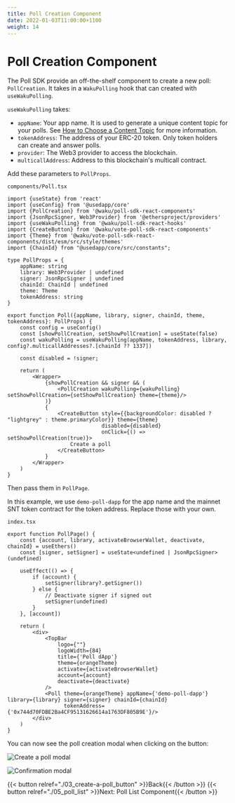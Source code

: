 ```yaml
---
title: Poll Creation Component
date: 2022-01-03T11:00:00+1100
weight: 14
---
```


# Poll Creation Component

The Poll SDK provide an off-the-shelf component to create a new poll: `PollCreation`.
It takes in a `WakuPolling` hook that can created with `useWakuPolling`.

`useWakuPolling` takes:
- `appName`: Your app name.
  It is used to generate a unique content topic for your polls. 
  See [How to Choose a Content Topic](/docs/guides/01_choose_content_topic/) for more information.
- `tokenAddress`: The address of your ERC-20 token.
  Only token holders can create and answer polls.
- `provider`: The Web3 provider to access the blockchain.
- `multicallAddress`: Address to this blockchain's multicall contract.

Add these parameters to `PollProps`.

`components/Poll.tsx`
```tsx
import {useState} from 'react'
import {useConfig} from '@usedapp/core'
import {PollCreation} from '@waku/poll-sdk-react-components'
import {JsonRpcSigner, Web3Provider} from '@ethersproject/providers'
import {useWakuPolling} from '@waku/poll-sdk-react-hooks'
import {CreateButton} from '@waku/vote-poll-sdk-react-components'
import {Theme} from '@waku/vote-poll-sdk-react-components/dist/esm/src/style/themes'
import {ChainId} from "@usedapp/core/src/constants";

type PollProps = {
    appName: string
    library: Web3Provider | undefined
    signer: JsonRpcSigner | undefined
    chainId: ChainId | undefined
    theme: Theme
    tokenAddress: string
}

export function Poll({appName, library, signer, chainId, theme, tokenAddress}: PollProps) {
    const config = useConfig()
    const [showPollCreation, setShowPollCreation] = useState(false)
    const wakuPolling = useWakuPolling(appName, tokenAddress, library, config?.multicallAddresses?.[chainId ?? 1337])

    const disabled = !signer;

    return (
        <Wrapper>
            {showPollCreation && signer && (
                <PollCreation wakuPolling={wakuPolling} setShowPollCreation={setShowPollCreation} theme={theme}/>
            )}
            {
                <CreateButton style={{backgroundColor: disabled ? "lightgrey" : theme.primaryColor}} theme={theme}
                              disabled={disabled}
                              onClick={() => setShowPollCreation(true)}>
                    Create a poll
                </CreateButton>
            }
        </Wrapper>
    )
}
```

Then pass them in `PollPage`.

In this example, we use `demo-poll-dapp` for the app name and the mainnet SNT token contract for the token address.
Replace those with your own.

`index.tsx`
```tsx
export function PollPage() {
    const {account, library, activateBrowserWallet, deactivate, chainId} = useEthers()
    const [signer, setSigner] = useState<undefined | JsonRpcSigner>(undefined)

    useEffect(() => {
        if (account) {
            setSigner(library?.getSigner())
        } else {
            // Deactivate signer if signed out
            setSigner(undefined)
        }
    }, [account])

    return (
        <div>
            <TopBar
                logo={""}
                logoWidth={84}
                title={'Poll dApp'}
                theme={orangeTheme}
                activate={activateBrowserWallet}
                account={account}
                deactivate={deactivate}
            />
            <Poll theme={orangeTheme} appName={'demo-poll-dapp'} library={library} signer={signer} chainId={chainId}
                  tokenAddress={'0x744d70FDBE2Ba4CF95131626614a1763DF805B9E'}/>
        </div>
    )
}
```

You can now see the poll creation modal when clicking on the button:

![Create a poll modal](/assets/poll_sdk/create-a-poll-component.png)

![Confirmation modal](/assets/poll_sdk/poll-created.png)

{{< button relref="./03_create-a-poll_button"  >}}Back{{< /button >}}
{{< button relref="./05_poll_list"  >}}Next: Poll List Component{{< /button >}}
